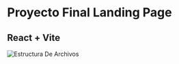 # Proyecto Final  Landing Page 

## React + Vite

![Estructura De Archivos]([https://picsum.photos/800/600](https://media.discordapp.net/attachments/752709116203499620/1319903374162006016/image.png?ex=6767a74f&is=676655cf&hm=2bdf550214842cca157c7eeb0ea36d7085f1fb96c08a80bd3029427965948f50&=&format=webp&quality=lossless&width=103&height=472))
